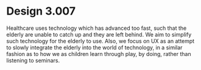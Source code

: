 # Design 3.007
Healthcare uses technology which has advanced too fast, such that the elderly are unable to catch up and they are left behind. We aim to simplify such technology for the elderly to use. Also, we focus on UX as an attempt to slowly integrate the elderly into the world of technology, in a similar fashion as to how we as children learn through play, by doing, rather than listening to seminars.
